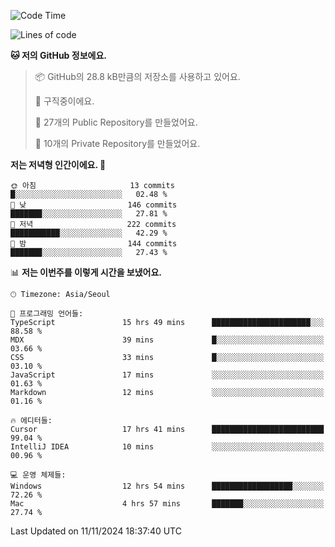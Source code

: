   <!--START_SECTION:waka-->
![Code Time](http://img.shields.io/badge/Code%20Time-908%20hrs%2035%20mins-blue)

![Lines of code](https://img.shields.io/badge/%EC%A0%80%EB%8A%94%20%EC%97%AC%ED%83%9C%EA%B9%8C%EC%A7%80%20-414.1%20thousand%20%EC%A4%84%EC%9D%98%20%EC%BD%94%EB%93%9C%EB%A5%BC%20%EC%9E%91%EC%84%B1%ED%96%88%EC%96%B4%EC%9A%94.-blue)

**🐱 저의 GitHub 정보에요.** 

> 📦 GitHub의 28.8 kB만큼의 저장소를 사용하고 있어요. 
 > 
> 💼 구직중이에요.
 > 
> 📜 27개의 Public Repository를 만들었어요. 
 > 
> 🔑 10개의 Private Repository를 만들었어요. 
 > 
**저는 저녁형 인간이에요. 🦉** 

```text
🌞 아침                     13 commits          █░░░░░░░░░░░░░░░░░░░░░░░░   02.48 % 
🌆 낮　                     146 commits         ███████░░░░░░░░░░░░░░░░░░   27.81 % 
🌃 저녁                     222 commits         ███████████░░░░░░░░░░░░░░   42.29 % 
🌙 밤　                     144 commits         ███████░░░░░░░░░░░░░░░░░░   27.43 % 
```


📊 **저는 이번주를 이렇게 시간을 보냈어요.** 

```text
🕑︎ Timezone: Asia/Seoul

💬 프로그래밍 언어들: 
TypeScript               15 hrs 49 mins      ██████████████████████░░░   88.58 % 
MDX                      39 mins             █░░░░░░░░░░░░░░░░░░░░░░░░   03.66 % 
CSS                      33 mins             █░░░░░░░░░░░░░░░░░░░░░░░░   03.10 % 
JavaScript               17 mins             ░░░░░░░░░░░░░░░░░░░░░░░░░   01.63 % 
Markdown                 12 mins             ░░░░░░░░░░░░░░░░░░░░░░░░░   01.16 % 

🔥 에디터들: 
Cursor                   17 hrs 41 mins      █████████████████████████   99.04 % 
IntelliJ IDEA            10 mins             ░░░░░░░░░░░░░░░░░░░░░░░░░   00.96 % 

💻 운영 체제들: 
Windows                  12 hrs 54 mins      ██████████████████░░░░░░░   72.26 % 
Mac                      4 hrs 57 mins       ███████░░░░░░░░░░░░░░░░░░   27.74 % 
```


 Last Updated on 11/11/2024 18:37:40 UTC
<!--END_SECTION:waka-->
